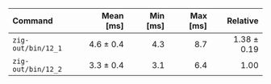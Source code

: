 | Command | Mean [ms] | Min [ms] | Max [ms] | Relative |
|:---|---:|---:|---:|---:|
| `zig-out/bin/12_1` | 4.6 ± 0.4 | 4.3 | 8.7 | 1.38 ± 0.19 |
| `zig-out/bin/12_2` | 3.3 ± 0.4 | 3.1 | 6.4 | 1.00 |
